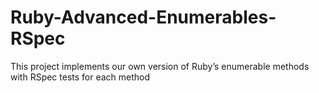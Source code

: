 # Ruby-Advanced-Enumerables-RSpec
This project implements our own version of Ruby’s enumerable methods with RSpec tests for each method

